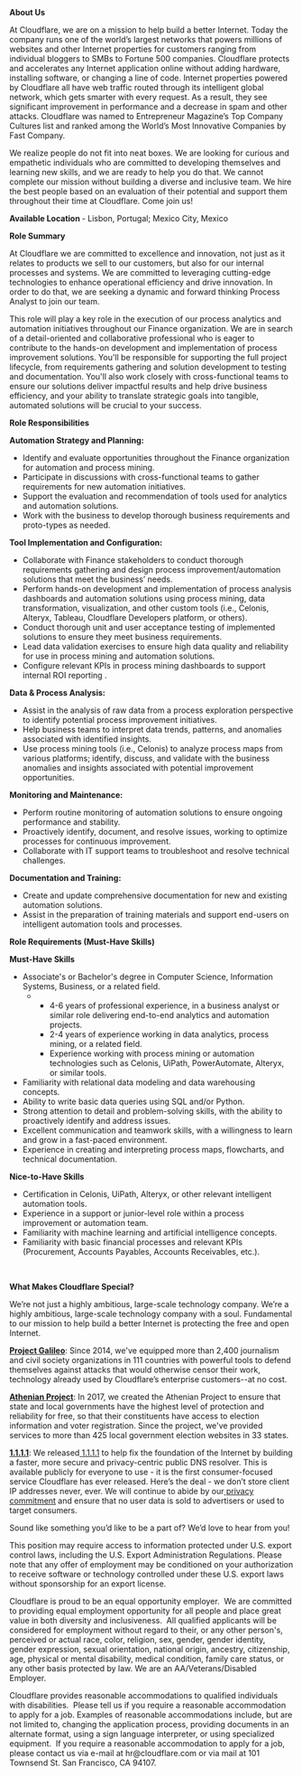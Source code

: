 <div class="content-intro">
	<div><strong>About Us</strong></div>
	<div>
		<p>At Cloudflare, we are on a mission to help build a better Internet. Today the company runs one of the world’s largest networks that powers millions of websites and other Internet properties for customers ranging from individual bloggers to SMBs to Fortune 500 companies. Cloudflare protects and accelerates any Internet application online without adding hardware, installing software, or changing a line of code. Internet properties powered by Cloudflare all have web traffic routed through its intelligent global network, which gets smarter with every request. As a result, they see significant improvement in performance and a decrease in spam and other attacks. Cloudflare was named to Entrepreneur Magazine’s Top Company Cultures list and ranked among the World’s Most Innovative Companies by Fast Company.&nbsp;</p>
		<p><span style="font-weight: 400;">We realize people do not fit into neat boxes. We are looking for curious and empathetic individuals who are committed to developing themselves and learning new skills, and we are ready to help you do that. We cannot complete our mission without building a diverse and inclusive team. We hire the best people based on an evaluation of their potential and support them throughout their time at Cloudflare. Come join us!&nbsp;</span></p>
	</div>
</div>
<p><strong>Available Location </strong>- Lisbon, Portugal; Mexico City, Mexico</p>
<p><strong>Role Summary</strong></p>
<p>At Cloudflare we are committed to excellence and innovation, not just as it relates to products we sell to our customers, but also for our internal processes and systems. We are committed to leveraging cutting-edge technologies to enhance operational efficiency and drive innovation. In order to do that, we are seeking a dynamic and forward thinking Process Analyst to join our team.</p>
<p>This role will play a key role in the execution of our process analytics and automation initiatives throughout our Finance organization. We are in search of a detail-oriented and collaborative professional who is eager to contribute to the hands-on development and implementation of process improvement solutions. You'll be responsible for supporting the full project lifecycle, from requirements gathering and solution development to testing and documentation. You'll also work closely with cross-functional teams to ensure our solutions deliver impactful results and help drive business efficiency, and your ability to translate strategic goals into tangible, automated solutions will be crucial to your success.&nbsp;</p>
<p><strong>Role Responsibilities</strong></p>
<p><strong>Automation Strategy and Planning:</strong></p>
<ul>
	<li>Identify and evaluate opportunities throughout the Finance organization for automation and process mining.</li>
	<li>Participate in discussions with cross-functional teams to gather requirements for new automation initiatives.</li>
	<li>Support the evaluation and recommendation of tools used for analytics and automation solutions.</li>
	<li>Work with the business to develop thorough business requirements and proto-types as needed.</li>
</ul>
<p><strong>Tool Implementation and Configuration:</strong></p>
<ul>
	<li>Collaborate with Finance stakeholders to conduct thorough requirements gathering and design process improvement/automation solutions that meet the business’ needs.</li>
	<li>Perform hands-on development and implementation of process analysis dashboards and automation solutions using process mining, data transformation, visualization, and other custom tools (i.e., Celonis, Alteryx, Tableau, Cloudflare Developers platform, or others).</li>
	<li>Conduct thorough unit and user acceptance testing of implemented solutions to ensure they meet business requirements.</li>
	<li>Lead data validation exercises to ensure high data quality and reliability for use in process mining and automation solutions.</li>
	<li>Configure relevant KPIs in process mining dashboards to support internal ROI reporting .</li>
</ul>
<p><strong>Data &amp; Process Analysis:</strong></p>
<ul>
	<li>Assist in the analysis of raw data from a process exploration perspective to identify potential process improvement initiatives.</li>
	<li>Help business teams to interpret data trends, patterns, and anomalies associated with identified insights.</li>
	<li>Use process mining tools (i.e., Celonis) to analyze process maps from various platforms; identify, discuss, and validate with the business anomalies and insights associated with potential improvement opportunities.</li>
</ul>
<p><strong>Monitoring and Maintenance:</strong></p>
<ul>
	<li>Perform routine monitoring of automation solutions to ensure ongoing performance and stability.</li>
	<li>Proactively identify, document, and resolve issues, working to optimize processes for continuous improvement.</li>
	<li>Collaborate with IT support teams to troubleshoot and resolve technical challenges.</li>
</ul>
<p><strong>Documentation and Training:</strong></p>
<ul>
	<li>Create and update comprehensive documentation for new and existing automation solutions.</li>
	<li>Assist in the preparation of training materials and support end-users on intelligent automation tools and processes.</li>
</ul>
<p><strong>Role Requirements (Must-Have Skills)</strong></p>
<p><strong>Must-Have Skills</strong></p>
<ul>
	<li>Associate's or Bachelor's degree in Computer Science, Information Systems, Business, or a related field.
		<ul>
			<li>
				<ul>
					<li>4-6 years of professional experience, in a business analyst or similar role delivering end-to-end analytics and automation projects.</li>
					<li>2-4 years of experience working in data analytics, process mining, or a related field.</li>
					<li>Experience working with process mining or automation technologies such as Celonis, UiPath, PowerAutomate, Alteryx, or similar tools.</li>
				</ul>
			</li>
		</ul>
	</li>
	<li>Familiarity with relational data modeling and data warehousing concepts.</li>
	<li>Ability to write basic data queries using SQL and/or Python.</li>
	<li>Strong attention to detail and problem-solving skills, with the ability to proactively identify and address issues.</li>
	<li>Excellent communication and teamwork skills, with a willingness to learn and grow in a fast-paced environment.</li>
	<li>Experience in creating and interpreting process maps, flowcharts, and technical documentation.</li>
</ul>
<p><strong>Nice-to-Have Skills</strong></p>
<ul>
	<li>Certification in Celonis, UiPath, Alteryx, or other relevant intelligent automation tools.</li>
	<li>Experience in a support or junior-level role within a process improvement or automation team.</li>
	<li>Familiarity with machine learning and artificial intelligence concepts.</li>
	<li>Familiarity with basic financial processes and relevant KPIs (Procurement, Accounts Payables, Accounts Receivables, etc.).</li>
</ul>
<p>&nbsp;</p>
<div class="content-conclusion">
	<p><strong>What Makes Cloudflare Special?</strong></p>
	<p><span style="font-weight: 400;">We’re not just a highly ambitious, large-scale technology company. We’re a highly ambitious, large-scale technology company with a soul. Fundamental to our mission to help build a better Internet is protecting the free and open Internet.</span></p>
	<p><a href="https://blog.cloudflare.com/protecting-free-expression-online/"><strong>Project Galileo</strong></a><span style="font-weight: 400;">: Since 2014, we've equipped more than 2,400 journalism and civil society organizations in 111 countries with powerful tools to defend themselves against attacks that would otherwise censor their work, technology already used by Cloudflare’s enterprise customers--at no cost.</span></p>
	<p><strong><a href="https://www.cloudflare.com/athenian/">Athenian Project</a></strong><span style="font-weight: 400;">: In 2017, we created the Athenian Project to ensure that state and local governments have the highest level of protection and reliability for free, so that their constituents have access to election information and voter registration. Since the project, we've provided services to more than 425 local government election websites in 33 states.</span></p>
	<p><a href="https://1.1.1.1/"><strong>1.1.1.1</strong></a><span style="font-weight: 400;">: We released</span><a href="https://1.1.1.1/"> <span style="font-weight: 400;">1.1.1.1</span></a><span style="font-weight: 400;"> to help fix the foundation of the Internet by building a faster, more secure and privacy-centric public DNS resolver. This is available publicly for everyone to use - it is the first consumer-focused service Cloudflare has ever released. Here’s the deal - we don’t store client IP addresses never, ever. We will continue to abide by our</span><a href="https://developers.cloudflare.com/1.1.1.1/privacy/public-dns-resolver"> privacy commitment</a><span style="font-weight: 400;"> and ensure that no user data is sold to advertisers or used to target consumers.</span></p>
	<p><span style="font-weight: 400;">Sound like something you’d like to be a part of? We’d love to hear from you!</span></p>
	<p><span style="font-weight: 400;">This position may require access to information protected under U.S. export control laws, including the U.S. Export Administration Regulations. Please note that any offer of employment may be conditioned on your authorization to receive software or technology controlled under these U.S. export laws without sponsorship for an export license.</span></p>
	<p><span style="font-weight: 400;">Cloudflare is proud to be an equal opportunity employer. &nbsp;We are committed to providing equal employment opportunity for all people and place great value in both diversity and inclusiveness. &nbsp;All qualified applicants will be considered for employment without regard to their, or any other person's, perceived or actual</span> <span style="font-weight: 400;">race, color, religion, sex, gender, gender identity, gender expression, sexual orientation, national origin, ancestry, citizenship, age, physical or mental disability, medical condition, family care status, or any other basis protected by law. </span><span style="font-weight: 400;">We are an AA/Veterans/Disabled Employer.</span></p>
	<p><span style="font-weight: 400;">Cloudflare provides reasonable accommodations to qualified individuals with disabilities. &nbsp;Please tell us if you require a reasonable accommodation to apply for a job. Examples of reasonable accommodations include, but are not limited to, changing the application process, providing documents in an alternate format, using a sign language interpreter, or using specialized equipment. &nbsp;If you require a reasonable accommodation to apply for a job, please contact us via e-mail at </span><span style="font-weight: 400;">hr@cloudflare.com</span><span style="font-weight: 400;"> or via mail at 101 Townsend St. San Francisco, CA 94107.</span></p>
</div>